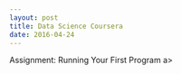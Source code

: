```yaml
---
layout: post
title: Data Science Coursera
date: 2016-04-24
---
```


<a hred="amigo.html"> Assignment: Running Your First Program </a>a>